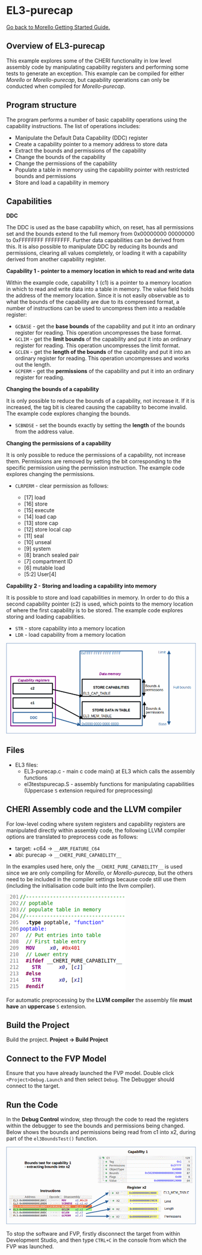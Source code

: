 # EL3-purecap

 [Go back to Morello Getting Started Guide.](./../../../../morello-getting-started.md)

## Overview of EL3-purecap

This example explores some of the CHERI functionality in low level assembly code by manipulating capability registers and performing some tests to generate an exception. This example can be compiled for either *Morello* or *Morello-purecap*, but capability operations can only be conducted when compiled for *Morello-purecap*.

## Program structure

The program performs a number of basic capability operations using the capability instructions. The list of operations includes:

* Manipulate the Default Data Capability (DDC) register
* Create a capability pointer to a memory address to store data
* Extract the bounds and permissions of the capability
* Change the bounds of the capability
* Change the permissions of the capability
* Populate a table in memory using the capability pointer with restricted bounds and permissions
* Store and load a capability in memory

## Capabilities

**DDC**

The DDC is used as the base capability which, on reset, has all permissions set and the bounds extend to the full memory from 0x00000000 00000000 to 0xFFFFFFFF FFFFFFFF. Further data capabilities can be derived from this. It is also possible to manipulate DDC by reducing its bounds and permissions, clearing all values completely, or loading it with a capability derived from another capability register. 

**Capability 1 - pointer to a memory location in which to read and write data**

Within the example code, capability 1 (c1) is a pointer to a memory location in which to read and write data into a table in memory. The value field holds the address of the memory location. Since it is not easily observable as to what the bounds of the capability are due to its compressed format, a number of instructions can be used to uncompress them into a readable register:

* `GCBASE` - get the **base bounds** of the capability and put it into an ordinary register for reading. This operation uncompresses the base format.
* `GCLIM` - get the **limit bounds** of the capability and put it into an ordinary register for reading. This operation uncompresses the limit format.
* `GCLEN` - get the **length of the bounds** of the capability and put it into an ordinary register for reading. This operation uncompresses and works out the length.
* `GCPERM` - get the **permissions** of the capability and put it into an ordinary register for reading. 

**Changing the bounds of a capability**

It is only possible to reduce the bounds of a capability, not increase it. If it is increased, the tag bit is cleared causing the capability to become invalid. The example code explores changing the bounds.

* `SCBNDSE` - set the bounds exactly by setting the **length** of the bounds from the address value.

**Changing the permissions of a capability**

It is only possible to reduce the permissions of a capability, not increase them. Permissions are removed by setting the bit corresponding to the specific permission using the permission instruction. The example code explores changing the permissions.

* `CLRPERM` - clear permission as follows:

    * [17] load
 	* [16] store
 	* [15] execute
 	* [14] load cap
 	* [13] store cap
 	* [12] store local cap
 	* [11] seal
 	* [10] unseal
 	* [9] system
 	* [8] branch sealed pair
 	* [7] compartment ID
 	* [6] mutable load
 	* [5:2] User[4]

**Capability 2 - Storing and loading a capability into memory**

It is possible to store and load capabilities in memory. In order to do this a second capability pointer (c2) is used, which points to the memory location of where the first capability is to be stored. The example code explores storing and loading capabilities.

* `STR` - store capability into a memory location
* `LDR` - load capability from a memory location

![Capability structure](./EL3-purecap.gif)

## Files

* EL3 files:
    * EL3-purecap.c - main c code main() at EL3 which calls the assembly functions
    * el3testspurecap.S - assembly functions for manipulating capabilities (Uppercase `S` extension required for preprocessing)


## CHERI Assembly code and the LLVM compiler

For low-level coding where system registers and capability registers are manipulated directly within assembly code, the following LLVM compiler options are translated to preprocess code as follows:

* target: +c64 -> `__ARM_FEATURE_C64`
* abi: purecap -> `__CHERI_PURE_CAPABILITY__`

In the examples used here, only the `__CHERI_PURE_CAPABILITY__` is used since we are only compiling for *Morello*, or *Morello-purecap*, but the others need to be included in the compiler settings because code still use them (including the initialisation code built into the llvm compiler). 

![Capability structure](./pure-popTable.png)

For automatic preprocessing by the **LLVM compiler** the assembly file **must have** an **uppercase** `S` extension.

## Build the Project

Build the project. **Project -> Build Project**

## Connect to the FVP Model
Ensure that you have already launched the FVP model. Double click `<Project>Debug.Launch` and then select `Debug`. The Debugger should connect to the target. 

## Run the Code
In the **Debug Control** window, step through the code to read the registers within the debugger to see the bounds and permissions being changed. Below shows the bounds and permissions being read from c1 into x2, during part of the `el3BoundsTest()` function.

![Program structure](./EL3-purecap-CAP.gif)

To stop the software and FVP, firstly disconnect the target from within Development Studio, and then type `CTRL+C` in the console from which the FVP was launched.